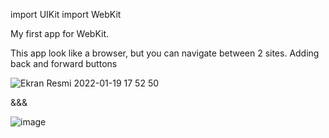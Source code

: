 import UIKit
import WebKit

My first app for WebKit.

This app look like a browser, but you can navigate between 2 sites. Adding back and forward buttons

![Ekran Resmi 2022-01-19 17 52 50](https://user-images.githubusercontent.com/47548012/150155327-70218e56-7d79-4fd9-b837-9f9b29144d87.png)

&&&

![image](https://user-images.githubusercontent.com/47548012/150155494-743cdfed-2144-43be-b751-f0ae7f849347.png)



